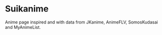# Suikanime
Anime page inspired and with data from JKanime, AnimeFLV, SomosKudasai and MyAnimeList.
